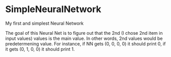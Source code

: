 # SimpleNeuralNetwork
My first and simplest Neural Network 

The goal of this Neural Net is to figure out that the 2nd (I chose 2nd item in input values) values is the main value. In other words, 2nd values would be predetermening value.
For instance, if NN gets (0, 0, 0, 0) it should print 0, if it gets (0, 1, 0, 0) it should print 1. 
